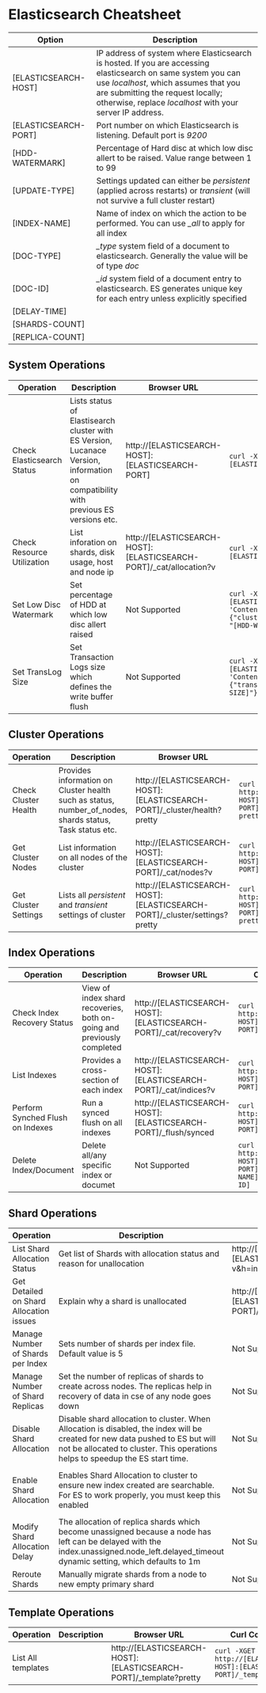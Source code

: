 # Elasticsearch Cheatsheet

| Option | Description |
|--------|-------------|
| [ELASTICSEARCH-HOST] | IP address of system where Elasticsearch is hosted. If you are accessing elasticsearch on same system you can use *localhost*, which assumes that you are submitting the request locally; otherwise, replace *localhost* with your server IP address.|
| [ELASTICSEARCH-PORT] | Port number on which Elasticsearch is listening. Default port is *9200* |
| [HDD-WATERMARK] | Percentage of Hard disc at which low disc allert to be raised. Value range between 1 to 99 |
| [UPDATE-TYPE] | Settings updated can either be *persistent* (applied across restarts) or *transient* (will not survive a full cluster restart) |
| [INDEX-NAME] | Name of index on which the action to be performed. You can use *_all* to apply for all index  |
| [DOC-TYPE] | *_type* system field of a document to elasticsearch. Generally the value will be of type *doc* |
| [DOC-ID] | *_id* system field of a document entry to elasticsearch. ES generates unique key for each entry unless explicitly specified |
| [DELAY-TIME] | |
| [SHARDS-COUNT]|  |
| [REPLICA-COUNT] | |

## System Operations
| Operation | Description |Browser URL | Curl Command |
| ----------|-------------|------------|--------------|
| Check Elasticsearch Status | Lists status of Elastisearch cluster with ES Version, Lucanace Version, information on compatibility with previous ES versions etc. | http://[ELASTICSEARCH-HOST]:[ELASTICSEARCH-PORT] |``curl -XGET http://[ELASTICSEARCH-HOST]:[ELASTICSEARCH-PORT]``|
| Check Resource Utilization | List inforation on shards, disk usage, host and node ip | http://[ELASTICSEARCH-HOST]:[ELASTICSEARCH-PORT]/_cat/allocation?v |``curl -XGET http://[ELASTICSEARCH-HOST]:[ELASTICSEARCH-PORT]/_cat/allocation?v``|
| Set Low Disc Watermark | Set percentage of HDD at which low disc allert raised | Not Supported |``curl -XPUT http://[ELASTICSEARCH-HOST]:[ELASTICSEARCH-PORT]/_cluster/settings -H 'Content-Type: application/json' -d'{"transient": {"cluster.routing.allocation.disk.watermark.low": "[HDD-WATERMARK]%"}}'``|
|Set TransLog Size |Set Transaction Logs size which defines the write buffer flush |Not Supported|``curl -XPUT http://[ELASTICSEARCH-HOST]:[ELASTICSEARCH-PORT]/[INDEX-NAME]/_settings -H 'Content-Type: application/json' -d '{ "index": {"translog.flush_threshold_size": "[TRANSLOG-SIZE]"}}'``|

## Cluster Operations
| Operation | Description |Browser URL | Curl Command |
| ----------|-------------|------------|--------------|
| Check Cluster Health | Provides information on Cluster health such as status, number_of_nodes, shards status, Task status etc. | http://[ELASTICSEARCH-HOST]:[ELASTICSEARCH-PORT]/_cluster/health?pretty |``curl -XGET http://[ELASTICSEARCH-HOST]:[ELASTICSEARCH-PORT]/_cluster/health?pretty``|
| Get Cluster Nodes | List information on all nodes of the cluster | http://[ELASTICSEARCH-HOST]:[ELASTICSEARCH-PORT]/_cat/nodes?v |``curl XGET http://[ELASTICSEARCH-HOST]:[ELASTICSEARCH-PORT]/_cat/nodes?v``|
| Get Cluster Settings | Lists all *persistent* and *transient* settings of cluster | http://[ELASTICSEARCH-HOST]:[ELASTICSEARCH-PORT]/_cluster/settings?pretty |``curl -XGET http://[ELASTICSEARCH-HOST]:[ELASTICSEARCH-PORT]/_cluster/settings?pretty``|

## Index Operations
| Operation | Description |Browser URL | Curl Command |
| ----------|-------------|------------|--------------|
| Check Index Recovery Status | View of index shard recoveries, both on-going and previously completed| http://[ELASTICSEARCH-HOST]:[ELASTICSEARCH-PORT]/_cat/recovery?v |``curl -XGET http://[ELASTICSEARCH-HOST]:[ELASTICSEARCH-PORT]/_cat/recovery?v``||
| List Indexes | Provides a cross-section of each index | http://[ELASTICSEARCH-HOST]:[ELASTICSEARCH-PORT]/_cat/indices?v |``curl -XGET http://[ELASTICSEARCH-HOST]:[ELASTICSEARCH-PORT]/_cat/indices?v``|
| Perform Synched Flush on Indexes |Run a synced flush on all indexes| http://[ELASTICSEARCH-HOST]:[ELASTICSEARCH-PORT]/_flush/synced |``curl -XPOST http://[ELASTICSEARCH-HOST]:[ELASTICSEARCH-PORT]/_flush/synced``|
| Delete Index/Document |Delete all/any specific index or documet| Not Supported |``curl -XDELETE  http://[ELASTICSEARCH-HOST]:[ELASTICSEARCH-PORT]/[INDEX-NAME]/[DOC-TYPE]/[DOC-ID]``|

## Shard Operations
| Operation | Description |Browser URL | Curl Command |
| ----------|-------------|------------|--------------|
| List Shard Allocation Status |Get list of Shards with allocation status and reason for unallocation| http://[ELASTICSEARCH-HOST]:[ELASTICSEARCH-PORT]/_cat/shards?v&h=index,shard,prirep,state,unassigned.reason |``curl -XGET http://[ELASTICSEARCH-HOST]:[ELASTICSEARCH-PORT]/_cat/shards?v&h=index,shard,prirep,state,unassigned.reason``|
| Get Detailed on Shard Allocation issues |Explain why a shard is unallocated| http://[ELASTICSEARCH-HOST]:[ELASTICSEARCH-PORT]/_cluster/allocation/explain?pretty |``curl -XGET http://[ELASTICSEARCH-HOST]:[ELASTICSEARCH-PORT]/_cluster/allocation/explain?pretty``|
| Manage Number of Shards per Index |Sets number of shards per index file. Default value is 5 |Not Supported|``curl -XPUT http://[ELASTICSEARCH-HOST]:[ELASTICSEARCH-PORT]/[INDEX-NAME]/_settings -H 'Content-Type: application/json' -d '{"number_of_shards": [SHARDS-COUNT]}'``|
| Manage Number of Shard Replicas |Set the number of replicas of shards to create across nodes. The replicas help in recovery of data in cse of any node goes down |Not Supported|``curl -XPUT http://[ELASTICSEARCH-HOST]:[ELASTICSEARCH-PORT]/[INDEX-NAME]/_settings -H 'Content-Type: application/json' -d '{"number_of_replicas": [REPLICA-COUNT]}'``|
| Disable Shard Allocation | Disable shard allocation to cluster. When Allocation is disabled, the index will be created for new data pushed to ES but will not be allocated to cluster. This operations helps to speedup the ES start time.|Not Supported|``curl -XPUT http://[ELASTICSEARCH-HOST]:[ELASTICSEARCH-PORT]/_cluster/settings -H 'Content-Type: application/json' -d '{ "[UPDATE-TYPE]": {"cluster.routing.allocation.enable": "none"}}'``|
| Enable Shard Allocation | Enables Shard Allocation to cluster to ensure new index created are searchable. For ES to work properly, you must keep this enabled|Not Supported|``curl -XPUT http://[ELASTICSEARCH-HOST]:[ELASTICSEARCH-PORT]/_cluster/settings -H 'Content-Type: application/json' -d '{ "[UPDATE-TYPE]": {"cluster.routing.allocation.enable": "primaries"}}'``|
| Modify Shard Allocation Delay |The allocation of replica shards which become unassigned because a node has left can be delayed with the index.unassigned.node_left.delayed_timeout dynamic setting, which defaults to 1m|Not Supported|``curl -XPUT http://[ELASTICSEARCH-HOST]:[ELASTICSEARCH-PORT]/[INDEX-NAME]/_settings -H 'Content-Type: application/json' -d '{"settings": {"index.unassigned.node_left.delayed_timeout": "[DELAY-TIME]s"}}'``|
|Reroute Shards|Manually migrate shards from a node to new empty primary shard|Not Supported|``curl -XPOST http://[ELASTICSEARCH-HOST]:[ELASTICSEARCH-PORT]|_cluster/reroute -H 'Content-Type: application/json' -d '{"commands": [{"allocate_empty_primary": {"index": "index - 1", "shard": [SHARDS-COUNT],"node": "[NODE-ID]","accept_data_loss": true } }] }'``|

## Template Operations
| Operation | Description |Browser URL | Curl Command |
| ----------|-------------|------------|--------------|
| List All templates ||http://[ELASTICSEARCH-HOST]:[ELASTICSEARCH-PORT]/_template?pretty|``curl -XGET http://[ELASTICSEARCH-HOST]:[ELASTICSEARCH-PORT]/_template?pretty``|

